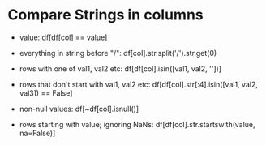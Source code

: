 # Compare Strings in columns

* value: df\[df\[col\] == value\]
* everything in string before "/": df\[col\].str.split\('/'\).str.get\(0\)

* rows with one of val1, val2 etc: df\[df\[col\].isin\(\[val1, val2, ''\]\)\]

* rows that don't start with val1, val2 etc: df\[df\[col\].str\[:4\].isin\(\[val1, val2, val3\]\) == False\]
* non-null values: df\[~df\[col\].isnull\(\)\]
* rows starting with value; ignoring NaNs: df\[df\[col\].str.startswith\(value, na=False\)\]



